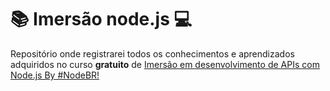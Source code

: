 # :books: Imersão node.js :computer:
Repositório onde registrarei todos os conhecimentos e aprendizados adquiridos no curso **gratuito** de [Imersão em desenvolvimento de APIs com Node.js By #NodeBR!](https://training.erickwendel.com/p/node-js-para-iniciantes-nodebr)
